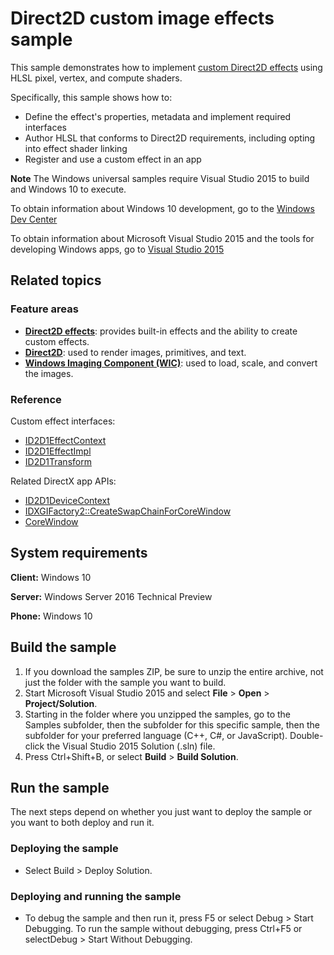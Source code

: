 <!---
  category: GraphicsAndAnimation
  samplefwlink: http://go.microsoft.com/fwlink/p/?LinkId=620531
--->

# Direct2D custom image effects sample

This sample demonstrates how to implement [custom Direct2D effects](http://msdn.microsoft.com/library/windows/desktop/jj710194) using HLSL pixel, vertex, and compute shaders.

Specifically, this sample shows how to:

- Define the effect's properties, metadata and implement required interfaces
- Author HLSL that conforms to Direct2D requirements, including opting into effect shader linking
- Register and use a custom effect in an app

**Note** The Windows universal samples require Visual Studio 2015 to build and Windows 10 to execute.
 
To obtain information about Windows 10 development, go to the [Windows Dev Center](http://go.microsoft.com/fwlink/?LinkID=532421)

To obtain information about Microsoft Visual Studio 2015 and the tools for developing Windows apps, go to [Visual Studio 2015](http://go.microsoft.com/fwlink/?LinkID=532422)

## Related topics

### Feature areas

- [**Direct2D effects**](http://msdn.microsoft.com/library/windows/desktop/hh706327): provides built-in effects and the ability to create custom effects.
- [**Direct2D**](http://msdn.microsoft.com/library/windows/desktop/dd370990): used to render images, primitives, and text.
- [**Windows Imaging Component (WIC)**](http://msdn.microsoft.com/library/windows/desktop/ee719655): used to load, scale, and convert the images.

### Reference

Custom effect interfaces:

- [ID2D1EffectContext](http://msdn.microsoft.com/library/windows/desktop/hh404459)
- [ID2D1EffectImpl](http://msdn.microsoft.com/library/windows/desktop/hh404568)
- [ID2D1Transform](http://msdn.microsoft.com/library/windows/desktop/hh446919)

Related DirectX app APIs:

- [ID2D1DeviceContext](http://msdn.microsoft.com/library/windows/desktop/hh404479)
- [IDXGIFactory2::CreateSwapChainForCoreWindow](http://msdn.microsoft.com/library/windows/desktop/hh404559)
- [CoreWindow](http://msdn.microsoft.com/library/windows/apps/br208225)

## System requirements

**Client:** Windows 10

**Server:** Windows Server 2016 Technical Preview

**Phone:** Windows 10

## Build the sample

1. If you download the samples ZIP, be sure to unzip the entire archive, not just the folder with the sample you want to build. 
2. Start Microsoft Visual Studio 2015 and select **File** \> **Open** \> **Project/Solution**.
3. Starting in the folder where you unzipped the samples, go to the Samples subfolder, then the subfolder for this specific sample, then the subfolder for your preferred language (C++, C#, or JavaScript). Double-click the Visual Studio 2015 Solution (.sln) file.
4. Press Ctrl+Shift+B, or select **Build** \> **Build Solution**.

## Run the sample

The next steps depend on whether you just want to deploy the sample or you want to both deploy and run it.

### Deploying the sample

- Select Build > Deploy Solution. 

### Deploying and running the sample

- To debug the sample and then run it, press F5 or select Debug >  Start Debugging. To run the sample without debugging, press Ctrl+F5 or selectDebug > Start Without Debugging. 